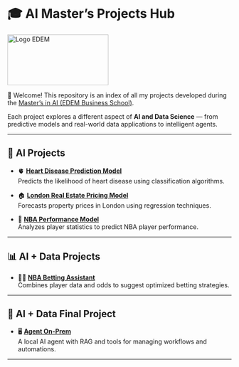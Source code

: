 # 🎓 AI Master’s Projects Hub  

<img width="227" height="114" alt="Logo EDEM" src="https://github.com/user-attachments/assets/bdb7e6d2-1279-4848-a047-0f169ba84e76" />


👋 Welcome! This repository is an index of all my projects developed during the [Master’s in AI (EDEM Business School)](https://edem.eu/master-inteligencia-artificial/).  

Each project explores a different aspect of **AI and Data Science** — from predictive models and real-world data applications to intelligent agents.  

---

## 🧠 AI Projects
- 🫀 **[Heart Disease Prediction Model](https://github.com/cokecancook/heart-disease-prediction)**  
  Predicts the likelihood of heart disease using classification algorithms.  

- 🏠 **[London Real Estate Pricing Model](link-to-repo)**  
  Forecasts property prices in London using regression techniques.  

- 🏀 **[NBA Performance Model](https://github.com/cokecancook/nba-model)**  
  Analyzes player statistics to predict NBA player performance.  

---

## 📊 AI + Data Projects
- 🏀💸 **[NBA Betting Assistant](link-to-repo)**  
  Combines player data and odds to suggest optimized betting strategies.  

---

## 🦾 AI + Data Final Project
- 🖥️ **[Agent On-Prem](link-to-repo)**  
  A local AI agent with RAG and tools for managing workflows and automations.  

---
